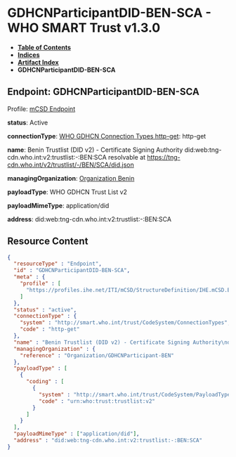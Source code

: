 # GDHCNParticipantDID-BEN-SCA - WHO SMART Trust v1.3.0

* [**Table of Contents**](toc.md)
* [**Indices**](indices.md)
* [**Artifact Index**](artifacts.md)
* **GDHCNParticipantDID-BEN-SCA**

## Endpoint: GDHCNParticipantDID-BEN-SCA

Profile: [mCSD Endpoint](https://profiles.ihe.net/ITI/mCSD/4.0.0/StructureDefinition-IHE.mCSD.Endpoint.html)

**status**: Active

**connectionType**: [WHO GDHCN Connection Types http-get](CodeSystem-ConnectionTypes.md#ConnectionTypes-http-get): http-get

**name**: Benin Trustlist (DID v2) - Certificate Signing Authority did:web:tng-cdn.who.int:v2:trustlist:-:BEN:SCA resolvable at https://tng-cdn.who.int/v2/trustlist/-/BEN/SCA/did.json

**managingOrganization**: [Organization Benin](Organization-GDHCNParticipant-BEN.md)

**payloadType**: WHO GDHCN Trust List v2

**payloadMimeType**: application/did

**address**: did:web:tng-cdn.who.int:v2:trustlist:-:BEN:SCA



## Resource Content

```json
{
  "resourceType" : "Endpoint",
  "id" : "GDHCNParticipantDID-BEN-SCA",
  "meta" : {
    "profile" : [
      "https://profiles.ihe.net/ITI/mCSD/StructureDefinition/IHE.mCSD.Endpoint"
    ]
  },
  "status" : "active",
  "connectionType" : {
    "system" : "http://smart.who.int/trust/CodeSystem/ConnectionTypes",
    "code" : "http-get"
  },
  "name" : "Benin Trustlist (DID v2) - Certificate Signing Authority\ndid:web:tng-cdn.who.int:v2:trustlist:-:BEN:SCA\nresolvable at https://tng-cdn.who.int/v2/trustlist/-/BEN/SCA/did.json",
  "managingOrganization" : {
    "reference" : "Organization/GDHCNParticipant-BEN"
  },
  "payloadType" : [
    {
      "coding" : [
        {
          "system" : "http://smart.who.int/trust/CodeSystem/PayloadTypes",
          "code" : "urn:who:trust:trustlist:v2"
        }
      ]
    }
  ],
  "payloadMimeType" : ["application/did"],
  "address" : "did:web:tng-cdn.who.int:v2:trustlist:-:BEN:SCA"
}

```
